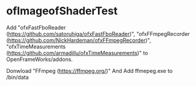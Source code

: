 # ofImageofShaderTest

Add "ofxFastFboReader (https://github.com/satoruhiga/ofxFastFboReader)",
"ofxFFmpegRecorder (https://github.com/NickHardeman/ofxFFmpegRecorder)", 
"ofxTimeMeasurements (https://github.com/armadillu/ofxTimeMeasurements)" to OpenFrameWorks/addons.

Donwload "FFmpeg (https://ffmpeg.org/)"
And Add ffmepeg.exe to /bin/data
